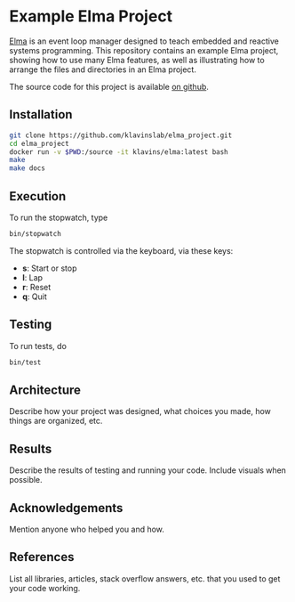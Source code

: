 Example Elma Project
===

[Elma](http://klavinslab.org/elma) is an event loop manager designed to teach embedded and reactive systems programming. This repository contains an example Elma project, showing how to use many Elma features, as well as illustrating how to arrange the files and directories in an Elma project.

The source code for this project is available [on github](https://github.com/klavinslab/elma_project).

Installation
---
```bash
git clone https://github.com/klavinslab/elma_project.git
cd elma_project
docker run -v $PWD:/source -it klavins/elma:latest bash
make
make docs
```

Execution
---
To run the stopwatch, type
```bash
bin/stopwatch
```
The stopwatch is controlled via the keyboard, via these keys:
- **s**: Start or stop
- **l**: Lap
- **r**: Reset
- **q**: Quit

Testing
---
To run tests, do
```bash
bin/test
```

Architecture
---
Describe how your project was designed, what choices you made, how things are organized, etc.

Results
---
Describe the results of testing and running your code. Include visuals when possible.

Acknowledgements
---
Mention anyone who helped you and how.

References
---
List all libraries, articles, stack overflow answers, etc. that you used to get your code working.
